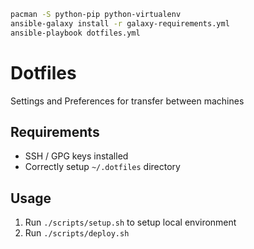 ```bash
pacman -S python-pip python-virtualenv
ansible-galaxy install -r galaxy-requirements.yml
ansible-playbook dotfiles.yml
```

# Dotfiles

Settings and Preferences for transfer between machines

## Requirements
- SSH / GPG keys installed
- Correctly setup `~/.dotfiles` directory

## Usage
1. Run `./scripts/setup.sh` to setup local environment
2. Run `./scripts/deploy.sh`
